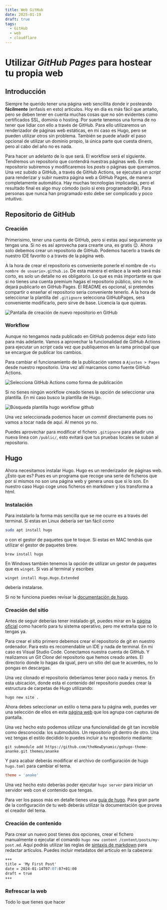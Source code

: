 ```yaml
---
title: Web GitHub
date: 2025-01-19
draft: true
tags:
  - GitHub
  - web
  - cloudflare
---
```

# Utilizar *GitHub Pages* para hostear tu propia web
## Introducción
Siempre he querido tener una página web sencillita donde ir posteando **fácilmente** (enfasis en esto) artículos. Hoy en día es más fácil que antaño, pero se deben tener en cuenta muchas cosas que no són evidentes como certificados SSL, dominio o hosting. Por suerte tenemos una forma de no tener que lidiar con ello a través de GitHub. Para ello utilizaremos un renderizador de páginas web estáticas, en mi caso es Hugo, pero se pueden utilizar otros sin problema. También se puede añadir el paso opcional de utilizar un dominio propio, la única parte que cuesta dinero, pero al cabo del año no es nada.

Para hacer un adelanto de lo que será. El workflow será el siguiente. Tendremos un repositorio que contendrá nuestras páginas web. En este repositorio subiremos y modificaremos los *posts* o páginas que querramos. Una vez subido a GitHub, a través	de GitHub Actions, se ejecutará un *script* para renderizar y subir nuestra página web a GitHub Pages, de manera completamente automática. Hay muchas tecnologías implicadas, pero el resultado final es algo muy cómodo (solo si eres programador😅). Para personas que nunca han programado esto debe ser complicado y poco intuitivo. 

## Repositorio de GitHub
### Creación
Primerisimo, tener una cuenta de GitHub, pero si estas aquí seguramente ya tengas una. Si no es así aprovecha para crearte una, es gratis 😉. Ahora solo debemos crear un repositorio de GitHub. Podemos hacerlo a través de nuestro IDE favorito o a través de la página web. 

A la hora de crear el repositorio es conveniente ponerle el nombre de `<tu nombre de usuario>.github.io`. De esta manera el enlace a la web será más corto, es solo un detalle no es obligatorio. Lo que es más importante es que si no tienes una cuenta premium hagas el repositorio público, sino no te dejará publicarlo en GitHub Pages. El README es opcional, si pretendes compartir o enseñar el repositorio seria conveniente tenerlo. A la hora de seleccionar la plantilla del `.gitignore` selecciona GitHubPages, será conveniente modificarlo, pero sirve de base. Licencia la que quieras.

![Pantalla de creación de nuevo repositorio en GitHub](new-repository-github-page-censored.PNG "Utiliza la imagen como guia")

### Workflow 
Aunque no tengamos nada publicado en GitHub podemos dejar esto listo para más adelante. Vamos a aprovechar la funcionalidad de GitHub Actions para ejecutar un *script* cada vez que publiquemos en la rama principal que se encargue de publicar los cambios. 

Para cambiar el funcionamiento de la publicación vamos a `Ajustes > Pages` desde nuestro repositorio. Una vez allí marcamos como fuente GitHub Actions.  

![Selecciona GitHub Actions como forma de publicación](select-build-github.png)

Si no tienes ningún workflow creado tienes la opción de seleccionar una plantilla. En mi caso busco la plantilla de Hugo.

![Búsqueda plantilla hugo workflow github](hugo-workflow-github.png)

Una vez seleccionada podemos hacer un *commit* directamente pues no vamos a tocar nada de aquí. Al menos yo no.

Puedes aprovechar para modificar el fichero `.gitignore` para añadir una nueva línea con `/public/`, esto evitará que tus pruebas locales se suban al repositorio.

## Hugo
Ahora necesitamos instalar Hugo. Hugo es un renderizador de páginas web. ¿Esto que es? Pues es un programa que recoge una serie de ficheros que por si mismos no son una página web y genera unos que si lo son. En nuestro caso Hugo coge unos ficheros en markdown y los transforma a html. 

### Instalación
Para instalarlo la forma más sencilla que se me ocurre es a través del terminal. Si estas en Linux debería ser tan fácil como 
```bash
sudo apt install hugo
``` 
o con el gestor de paquetes que te toque. Si estas en MAC tendrás que utilizar el gestor de paquetes brew.

```shell
brew install hugo
```

En Windows también tenemos la opción de utilizar un gestor de paquetes que es `winget`. Si vas al terminal y escribes 

```
winget install Hugo.Hugo.Extended
```

debería instalarse. 

Si no te funciona puedes revisar la [documentación de hugo](https://gohugo.io/categories/installation/).


### Creación del sitio
Antes de seguir deberías tener instalado git, puedes mirar en la [página oficial](https://git-scm.com/downloads) como hacerlo para tu sistema operativo, pero me extraña que no lo tengas ya.

Para crear el sitio primero debemos crear el repositorio de git en nuestro ordenador. Para esto es recomendable un IDE y nada de terminal. En mi caso es Visual Studio Code. Conectamos nuestra cuenta de GitHub. Y realizamos un *Git Clone* del repositorio que hemos creado antes. El directorio donde lo hagas da igual, pero un sitio del que te acuerdes, no lo pongas en descargas.

Una vez clonado el repositorio deberíamos tener poco nada y menos. En esta ubicación, donde esta el contenido del repositorio puedes crear la estructura de carpetas de Hugo utilizando:

```shell
hugo new site .
```

Ahora debes seleccionar un estilo o tema para tu página web, puedes ver una selección de ellos en esta [página web](https://themes.gohugo.io/) que los agrupa con capturas de pantalla. 

Una vez hecho esto podemos utilizar una funcionalidad de git tan increíble como desconocida: los submodulos. Un repositorio git dentro de otro. Una vez tengas el estilo decidido lo puedes incluir a tu repositorio mediante:

```shell
git submodule add https://github.com/theNewDynamic/gohugo-theme-ananke.git themes/ananke
```

Y para acabar deberás modificar el archivo de configuración de hugo `hugo.toml` para cambiar el tema. 

```toml
theme = 'anake'
```

Una vez hecho esto deberías poder ejecutar `hugo server` para iniciar un servidor web con el contenido que tengas. 

Para ver los pasos más en detalle tienes una [guía de hugo](https://gohugo.io/getting-started/quick-start/). Para gran parte de la configuración de tu web deberás utilizar la documentación que provea el creador del tema. 

### Creación de contenido
Para crear un nuevo post tienes dos opciones, crear el fichero manualmente o ejecutar el comando `hugo new content /content/posts/my-post.md`. Aquí podrás utilizar las reglas de [sintaxis de markdown](https://www.markdownguide.org/basic-syntax/) para redactar artículos. Puedes incluir metadatos del artículo en la cabezera:

```markdown
+++
title = 'My First Post'
date = 2024-01-14T07:07:07+01:00
draft = true
+++
```

### Refrescar la web
Todo lo que tienes que hacer 
